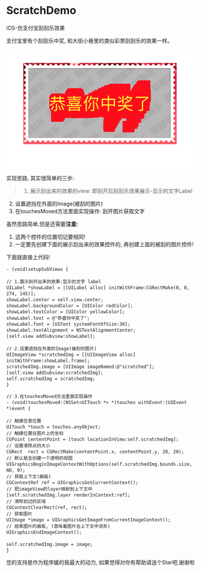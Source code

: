 # ScratchDemo
iOS-仿支付宝刮刮乐效果

支付宝里有个刮刮乐中奖, 和大街小巷里的类似彩票刮刮乐的效果一样。

![刮刮乐](https://github.com/ZLFighting/ScratchDemo/blob/master/ScratchDemo/B18955F7-9EE7-4FAE-97AE-F58CA3CEBF68.png)

实现思路, 其实很简单的三步:
>1.  展示刮出来的效果的view: 即刮开后刮刮乐效果展示-显示的文字Label
2. 设置遮挡在外面的Image(被刮的图片)
3. 在touchesMoved方法里面实现操作: 刮开图片获取文字

虽然思路简单,但是还需要**注意:**
1. 这两个控件的位置切记要相同!
2. 一定要先创建下面的展示刮出来的效果控件的, 再创建上面的被刮的图片控件!

下面就直接上代码!
```
- (void)setupSubViews {

// 1.展示刮开出来的效果:显示的文字 label
UILabel *showLabel = [[UILabel alloc] initWithFrame:CGRectMake(0, 0, 274, 145)];
showLabel.center = self.view.center;
showLabel.backgroundColor = [UIColor redColor];
showLabel.textColor = [UIColor yellowColor];
showLabel.text = @"恭喜你中奖了";
showLabel.font = [UIFont systemFontOfSize:30];
showLabel.textAlignment = NSTextAlignmentCenter;
[self.view addSubview:showLabel];

// 2.设置遮挡在外面的Image(被刮的图片)
UIImageView *scratchedImg = [[UIImageView alloc] initWithFrame:showLabel.frame];
scratchedImg.image = [UIImage imageNamed:@"scratched"];
[self.view addSubview:scratchedImg];
self.scratchedImg = scratchedImg;
}
```
```
// 3.在touchesMoved方法里面实现操作
- (void)touchesMoved:(NSSet<UITouch *> *)touches withEvent:(UIEvent *)event {

// 触摸任意位置
UITouch *touch = touches.anyObject;
// 触摸位置在图片上的坐标
CGPoint cententPoint = [touch locationInView:self.scratchedImg];
// 设置清除点的大小
CGRect  rect = CGRectMake(cententPoint.x, cententPoint.y, 20, 20);
// 默认是去创建一个透明的视图
UIGraphicsBeginImageContextWithOptions(self.scratchedImg.bounds.size, NO, 0);
// 获取上下文(画板)
CGContextRef ref = UIGraphicsGetCurrentContext();
// 把imageView的layer映射到上下文中
[self.scratchedImg.layer renderInContext:ref];
// 清除划过的区域
CGContextClearRect(ref, rect);
// 获取图片
UIImage *image = UIGraphicsGetImageFromCurrentImageContext();
// 结束图片的画板, (意味着图片在上下文中消失)
UIGraphicsEndImageContext();

self.scratchedImg.image = image;
}
```


您的支持是作为程序媛的我最大的动力, 如果觉得对你有帮助请送个Star吧,谢谢啦
